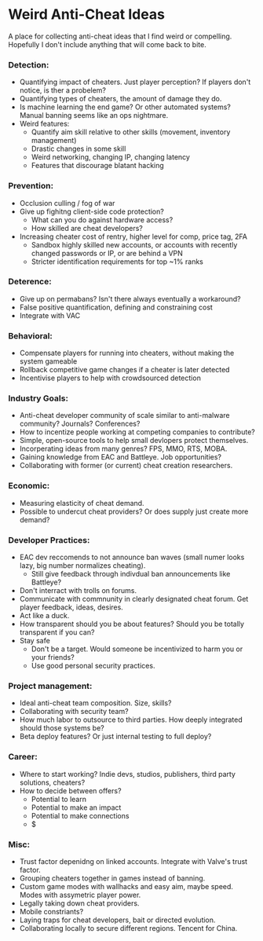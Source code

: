# Weird Anti-Cheat Ideas
A place for collecting anti-cheat ideas that I find weird or compelling.  
Hopefully I don't include anything that will come back to bite.

### Detection:  
- Quantifying impact of cheaters. Just player perception? If players don't notice, is ther a probelem?  
- Quantifying types of cheaters, the amount of damage they do. 
- Is machine learning the end game? Or other automated systems? Manual banning seems like an ops nightmare.  
- Weird features:  
  - Quantify aim skill relative to other skills (movement, inventory management)   
  - Drastic changes in some skill  
  - Weird networking, changing IP, changing latency
  - Features that discourage blatant hacking  
  
### Prevention:  
- Occlusion culling / fog of war  
- Give up fighitng client-side code protection?  
  - What can you do against hardware access?  
  - How skilled are cheat developers?  
- Increasing cheater cost of rentry, higher level for comp, price tag, 2FA  
  - Sandbox highly skilled new accounts, or accounts with recently changed passwords or IP, or are behind a VPN 
  - Stricter identification requirements for top ~1% ranks  

### Deterence:  
- Give up on permabans? Isn't there always eventually a workaround?  
- False positive quantification, defining and constraining cost  
- Integrate with VAC  

### Behavioral:  
- Compensate players for running into cheaters, without making the system gameable  
- Rollback competitive game changes if a cheater is later detected  
- Incentivise players to help with crowdsourced detection  

### Industry Goals:
- Anti-cheat developer community of scale similar to anti-malware community? Journals? Conferences?  
- How to incentize people working at competing companies to contribute?
- Simple, open-source tools to help small devlopers protect themselves.  
- Incorperating ideas from many genres? FPS, MMO, RTS, MOBA.  
- Gaining knowledge from EAC and Battleye. Job opportunities?  
- Collaborating with former (or current) cheat creation researchers.  

### Economic:  
- Measuring elasticity of cheat demand. 
- Possible to undercut cheat providers? Or does supply just create more demand?  

### Developer Practices:  
- EAC dev reccomends to not announce ban waves (small numer looks lazy, big number normalizes cheating).  
  - Still give feedback through indivdual ban announcements like Battleye?  
- Don't interract with trolls on forums.  
- Communicate with commnunity in clearly designated cheat forum. Get player feedback, ideas, desires.  
- Act like a duck.  
- How transparent should you be about features? Should you be totally transparent if you can?  
- Stay safe
  - Don't be a target. Would someone be incentivized to harm you or your friends?  
  - Use good personal security practices.  
  
### Project management:  
- Ideal anti-cheat team composition. Size, skills?  
- Collaborating with security team?  
- How much labor to outsource to third parties. How deeply integrated should those systems be?  
- Beta deploy features? Or just internal testing to full deploy? 

### Career:
- Where to start working? Indie devs, studios, publishers, third party solutions, cheaters?
- How to decide between offers?
  - Potential to learn
  - Potential to make an impact
  - Potential to make connections
  - $

### Misc:  
- Trust factor depenidng on linked accounts. Integrate with Valve's trust factor.  
- Grouping cheaters together in games instead of banning.  
- Custom game modes with wallhacks and easy aim, maybe speed. Modes with assymetric player power.  
- Legally taking down cheat providers.  
- Mobile constriants?  
- Laying traps for cheat developers, bait or directed evolution.  
- Collaborating locally to secure different regions. Tencent for China.
